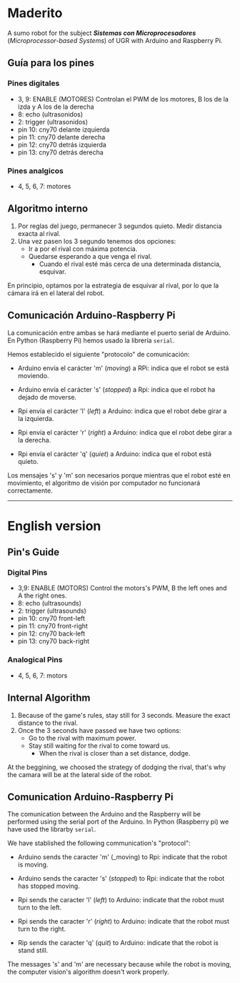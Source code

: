 # Maderito
A sumo robot for the subject ___Sistemas con Microprocesadores___ (_Microprocessor-based Systems_) of UGR with Arduino and Raspberry Pi. 

## Guía para los pines 

### Pines digitales
- 3, 9: ENABLE (MOTORES) Controlan el PWM de los motores, B los de la izda y A los de la derecha
- 8: echo (ultrasonidos)
- 2: trigger (ultrasonidos)
- pin 10: cny70 delante izquierda
- pin 11: cny70 delante derecha
- pin 12: cny70 detrás izquierda
- pin 13: cny70 detrás derecha

### Pines analgicos
- 4, 5, 6, 7: motores

## Algoritmo interno

1. Por reglas del juego, permanecer 3 segundos quieto. Medir distancia exacta al rival.
2. Una vez pasen los 3 segundo tenemos dos opciones:
    - Ir a por el rival con máxima potencia.
    - Quedarse esperando a que venga el rival.
      * Cuando el rival esté más cerca de una determinada distancia, esquivar.

En principio, optamos por la estrategia de esquivar al rival, por lo que la cámara irá en el lateral del robot.

## Comunicación Arduino-Raspberry Pi
La comunicación entre ambas se hará mediante el puerto serial de Arduino. En Python (Raspberry Pi) hemos usado la librería `serial`.

Hemos establecido el siguiente "protocolo" de comunicación:

* Arduino envía el carácter 'm' (_moving_) a RPi: indica que el robot se está moviendo.

* Arduino envía el carácter 's' (_stopped_) a Rpi: indica que el robot ha dejado de moverse.

* Rpi envía el carácter 'l' (_left_) a Arduino: indica que el robot debe girar a la izquierda.

* Rpi envía el carácter 'r' (_right_) a Arduino: indica que el robot debe girar a la derecha.

* Rpi envía el carácter 'q' (_quiet_) a Arduino: indica que el robot está quieto.

Los mensajes 's' y 'm' son necesarios porque mientras que el robot esté en movimiento, el algoritmo de visión por computador no funcionará correctamente. 

---

# English version

## Pin's Guide

### Digital Pins

- 3,9: ENABLE (MOTORS) Control the motors's PWM, B the left ones and A the right ones.
- 8: echo (ultrasounds)
- 2: trigger (ultrasounds)
- pin 10: cny70 front-left
- pin 11: cny70 front-right
- pin 12: cny70 back-left
- pin 13: cny70 back-right

### Analogical Pins
- 4, 5, 6, 7: motors

## Internal Algorithm

1. Because of the game's rules, stay still for 3 seconds. Measure the exact distance to the rival.
2. Once the 3 seconds have passed we have two options:
    - Go to the rival with maximum power.
    - Stay still waiting for the rival to come toward us.
        * When the rival is closer than a set distance, dodge.

At the beggining, we choosed the strategy of dodging the rival, that's why the camara will be at the lateral side of the robot.

## Comunication Arduino-Raspberry Pi

The comunication between the Arduino and the Raspberry will be performed using the serial port of the Arduino. In Python (Raspberry pi) we have used the librarby `serial`.

We have stablished the following communication's "protocol":

* Arduino sends the caracter 'm' (_moving) to Rpi: indicate that the robot is moving.

* Arduino sends the caracter 's' (_stopped_) to Rpi: indicate that the robot has stopped moving.

* Rpi sends the caracter 'l' (_left_) to Arduino: indicate that the robot must turn to the left.

* Rpi sends the caracter 'r' (_right_) to Arduino: indicate that the robot must turn to the right.

* Rip sends the caracter 'q' (_quit_) to Arduino: indicate that the robot is stand still.

The messages 's' and 'm' are necessary because while the robot is moving, the computer vision's algorithm doesn't work properly.
